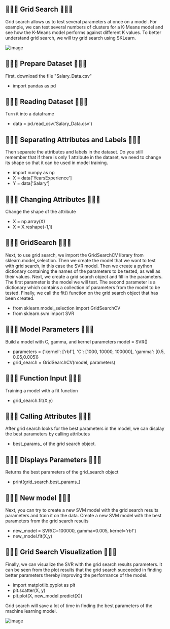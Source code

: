 ## 🍧🍨🍩 Grid Search 🍩🍨🍧
Grid search allows us to test several parameters at once on a model. For example, we can test several numbers of clusters for a K-Means model and see how the K-Means model performs against different K values. To better understand grid search, we will try grid search using SKLearn.

![image](https://github.com/diantyapitaloka/Grid-Search/assets/147487436/3a00c493-bfaf-4e30-a690-9952bd513f63)

## 🍧🍨🍩 Prepare Dataset 🍩🍨🍧
First, download the file "Salary_Data.csv"
- import pandas as pd
 
## 🍧🍨🍩 Reading Dataset 🍩🍨🍧
Turn it into a dataframe
- data = pd.read_csv('Salary_Data.csv')

## 🍧🍨🍩 Separating Attributes and Labels 🍩🍨🍧
Then separate the attributes and labels in the dataset. Do you still remember that if there is only 1 attribute in the dataset, we need to change its shape so that it can be used in model training.
- import numpy as np
- X = data['YearsExperience']
- Y = data['Salary']

## 🍧🍨🍩 Changing Attributes 🍩🍨🍧
Change the shape of the attribute
- X = np.array(X)
- X = X.reshape(-1,1)

## 🍧🍨🍩 GridSearch 🍩🍨🍧
Next, to use grid search, we import the GridSearchCV library from sklearn.model_selection. Then we create the model that we want to test with grid search, in this case the SVR model. Then we create a python dictionary containing the names of the parameters to be tested, as well as their values. Next, we create a grid search object and fill in the parameters. The first parameter is the model we will test. The second parameter is a dictionary which contains a collection of parameters from the model to be tested. Finally, we call the fit() function on the grid search object that has been created.
- from sklearn.model_selection import GridSearchCV
- from sklearn.svm import SVR
 
## 🍧🍨🍩 Model Parameters 🍩🍨🍧
Build a model with C, gamma, and kernel parameters
model = SVR()
- parameters = {'kernel': ['rbf'], 'C': [1000, 10000, 100000], 'gamma': [0.5, 0.05,0.005]}
- grid_search = GridSearchCV(model, parameters)
 
## 🍧🍨🍩 Function Input 🍩🍨🍧
Training a model with a fit function
- grid_search.fit(X,y)

## 🍧🍨🍩 Calling Attributes 🍩🍨🍧
After grid search looks for the best parameters in the model, we can display the best parameters by calling attributes
- best_params_ of the grid search object.

## 🍧🍨🍩 Displays Parameters 🍩🍨🍧
Returns the best parameters of the grid_search object
- print(grid_search.best_params_)

## 🍧🍨🍩 New model 🍩🍨🍧
Next, you can try to create a new SVM model with the grid search results parameters and train it on the data.
Create a new SVM model with the best parameters from the grid search results
- new_model = SVR(C=100000, gamma=0.005, kernel='rbf')
- new_model.fit(X,y)

## 🍧🍨🍩 Grid Search Visualization 🍩🍨🍧
Finally, we can visualize the SVR with the grid search results parameters. It can be seen from the plot results that the grid search succeeded in finding better parameters thereby improving the performance of the model.
- import matplotlib.pyplot as plt
- plt.scatter(X, y)
- plt.plot(X, new_model.predict(X))

Grid search will save a lot of time in finding the best parameters of the machine learning model.

![image](https://github.com/diantyapitaloka/Grid-Search/assets/147487436/f96a617a-6d48-4844-bef3-3ce8b8d1cc89)


